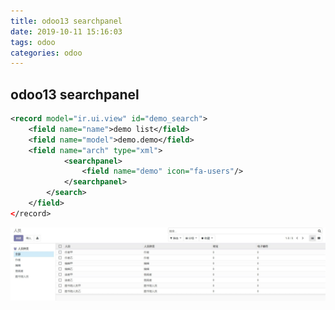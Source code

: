 ```yaml
---
title: odoo13 searchpanel
date: 2019-10-11 15:16:03
tags: odoo
categories: odoo
---
```


## odoo13 searchpanel

```xml
<record model="ir.ui.view" id="demo_search">
    <field name="name">demo list</field>
    <field name="model">demo.demo</field>
    <field name="arch" type="xml">
            <searchpanel>
                <field name="demo" icon="fa-users"/>
            </searchpanel>
        </search>
    </field>
</record>
```

![searchpanel](/imgs/odoo/odoo-searchpanel.jpg)
